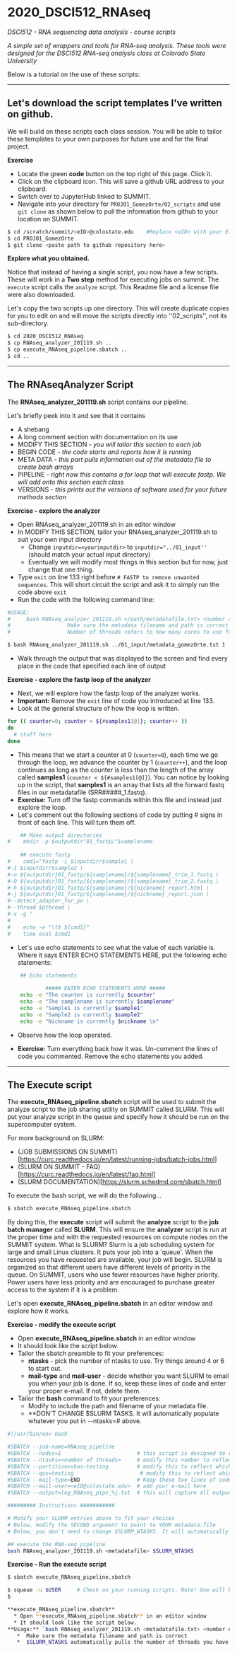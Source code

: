 # 2020_DSCI512_RNAseq

*DSCI512 - RNA sequencing data analysis - course scripts*

*A simple set of wrappers and tools for RNA-seq analysis. These tools were designed for the DSCI512 RNA-seq analysis class at Colorado State University*

Below is a tutorial on the use of these scripts:

----


## Let's download the script templates I've written on github.

We will build on these scripts each class session.
You will be able to tailor these templates to your own purposes for future use and for the final project.


**Exercise**

  * Locate the green **code** button on the top right of this page. Click it.
  * Click on the clipboard icon. This will save a github URL address to your clipboard.
  * Switch over to JupyterHub linked to SUMMIT.
  * Navigate into your directory for `PROJ01_GomezOrte/02_scripts` and use `git clone` as shown below to pull the information from github to your location on SUMMIT.
  
```bash
$ cd /scratch/summit/<eID>@colostate.edu    #Replace <eID> with your EID
$ cd PROJ01_GomezOrte
$ git clone <paste path to github repository here>
```

**Explore what you obtained.**

Notice that instead of having a single script, you now have a few scripts. These will work in a **Two step** method for executing jobs on summit. The `execute` script calls the `analyze` script. This Readme file and a license file were also downloaded.

Let's copy the two scripts up one directory. This will create duplicate copies for you to edit on and will move the scripts directly into ''02_scripts'', not its sub-directory.

```bash
$ cd 2020_DSCI512_RNAseq
$ cp RNAseq_analyzer_201119.sh ..
$ cp execute_RNAseq_pipeline.sbatch ..
$ cd ..
```

----
## The RNAseqAnalyzer Script 


The **RNAseq_analyzer_201119.sh** script contains our pipeline. 

Let's briefly peek into it and see that it contains

  * A shebang
  * A long comment section with documentation on its use
  * MODIFY THIS SECTION - *you will tailor this section to each job*
  * BEGIN CODE - *the code starts and reports how it is running*
  * META DATA - *this part pulls information out of the metadata file to create bash arrays*
  * PIPELINE - *right now this contains a for loop that will execute fastp. We will add onto this section each class*
  * VERSIONS - *this prints out the versions of software used for your future methods section*

**Exercise - explore the analyzer**
  * Open RNAseq_analyzer_201119.sh in an editor window
  * In MODIFY THIS SECTION, tailor your RNAseq_analyzer_201119.sh to suit your own input directory
    * Change `inputdir=<yourinputdir>` to `inputdir="../01_input''` (should match your actual input directory)
    * Eventually we will modify most things in this section but for now, just change that one thing.
  * Type `exit` on line 133 right before `# FASTP to remove unwanted sequences`. This will short circuit the script and ask it to simply run the code above `exit`
  * Run the code with the following command line:
 
 ```bash
#USAGE:
#     bash RNAseq_analyzer_201119.sh </path/metadatafile.txt> <number of threads>
#                  Make sure the metadata filename and path is correct
#                  Number of threads refers to how many cores to use for parallel processing

$ bash RNAseq_analyzer_201119.sh ../01_input/metadata_gomezOrte.txt 1
```

  * Walk through the output that was displayed to the screen and find every place in the code that specified each line of output
  
**Exercise - explore the fastp loop of the analyzer**
  * Next, we will explore how the fastp loop of the analyzer works.
  * **Important:** Remove the `exit` line of code you introduced at line 133.
  * Look at the general structure of how the loop is written.

```bash
for (( counter=0; counter < ${#samples1[@]}; counter++ ))
do
  # stuff here
done
```
  * This means that we start a counter at 0 (`counter=0`), each time we go through the loop, we advance the counter by 1 (`counter++`), and the loop continues as long as the counter is less than the length of the array called **samples1** (`counter < ${#samples1[@]}`). You can notice by looking up in the script, that **samples1** is an array that lists all the forward fastq files in our metadatafile (SRR#####\_1.fastq). 
  * **Exercise:** Turn off the fastp commands within this file and instead just explore the loop. 
  * Let's comment out the following sections of code by putting # signs in front of each line. This will turn them off.
  
```bash
    ## Make output directories
#    mkdir -p $outputdir"01_fastp/"$samplename
    
    ## execute fastp
#    cmd1="fastp -i $inputdir/$sample1 \
#-I $inputdir/$sample2 \
#-o ${outputdir}01_fastp/${samplename}/${samplename}_trim_1.fastq \
#-O ${outputdir}01_fastp/${samplename}/${samplename}_trim_2.fastq \
#-h ${outputdir}01_fastp/${samplename}/${nickname}_report.html \
#-j ${outputdir}01_fastp/${samplename}/${nickname}_report.json \
#--detect_adapter_for_pe \
#--thread $pthread \
#-x -g "
#    
#    echo -e "\t$ ${cmd1}"
#    time eval $cmd1
```
  * Let's use echo statements to see what the value of each variable is. Where it says ENTER ECHO STATEMENTS HERE, put the following echo statements:
  
```bash
    ## Echo statements
    
            ##### ENTER ECHO STATEMENTS HERE #####
    echo -e "The counter is currently $counter"
    echo -e "The samplename is currently $samplename"
    echo -e "Sample1 is currently $sample1"
    echo -e "Sample2 is currently $sample2"
    echo -e "Nickname is currently $nickname \n"
```  
  * Observe how the loop operated. 
  
  * **Exercise**: Turn everything back how it was. Un-comment the lines of code you commented. Remove the echo statements you added. 
  
----
## The Execute script 

The **execute_RNAseq_pipeline.sbatch** script will be used to submit the analyze script to the job sharing utility on SUMMIT called SLURM. This will put your analyze script in the queue and specify how it should be run on the supercomputer system.

For more background on SLURM:
  * (JOB SUBMISSIONS ON SUMMIT)[https://curc.readthedocs.io/en/latest/running-jobs/batch-jobs.html]
  * (SLURM ON SUMMIT - FAQ)[https://curc.readthedocs.io/en/latest/faq.html]
  * (SLURM DOCUMENTATION)[https://slurm.schedmd.com/sbatch.html]

To execute the bash script, we will do the following...

```bash
$ sbatch execute_RNAseq_pipeline.sbatch
```

By doing this, the **execute** script will submit the **analyze** script to the **job batch manager** called **SLURM**. This will ensure the **analyzer** script is run at the proper time and with the requested resources on compute nodes on the SUMMIT system. What is SLURM? Slurm is a job scheduling system for large and small Linux clusters. It puts your job into a 'queue'. When the resources you have requested are available, your job will begin. SLURM is organized so that different users have different levels of priority in the queue. On SUMMIT, users who use fewer resources have higher priority. Power users have less priority and are encouraged to purchase greater access to the system if it is a problem.

Let's open **execute_RNAseq_pipeline.sbatch** in an editor window and explore how it works. 

**Exercise - modify the execute script**
  * Open **execute_RNAseq_pipeline.sbatch** in an editor window
  * It should look like the script below.
  * Tailor the sbatch preamble to fit your preferences:
      * **ntasks** - pick the number of ntasks to use. Try things around 4 or 6 to start out.
      * **mail-type** and **mail-user** - decide whether you want SLURM to email you when your job is done. If so, keep these lines of code and enter your proper e-mail. If not, delete them.
  * Tailor the **bash** command to fit your preferences:
     * Modify <metadatafile> to include the path and filename of your metadata file.
     * **DON'T CHANGE $SLURM TASKS. It will automatically populate whatever you put in --ntasks=# above.
  
```bash
#!/usr/bin/env bash

#SBATCH --job-name=RNAseq_pipeline 
#SBATCH --nodes=1                        # this script is designed to run on one node
#SBATCH --ntasks=<number of threads>     # modify this number to reflect how many cores you want to use (up to 24)
#SBATCH --partition=shas-testing         # modify this to reflect which queue you want to use. Either 'shas' or 'shas-testing'
#SBATCH --qos=testing                     # modify this to reflect which queue you want to use. Options are 'normal' and 'testing'
#SBATCH --mail-type=END                  # Keep these two lines of code if you want an e-mail sent to you when it is complete.
#SBATCH --mail-user=<eID@colostate.edu>  # add your e-mail here
#SBATCH --output=log_RNAseq_pipe_%j.txt  # this will capture all output in a logfile with %j as the job #

######### Instructions ###########

# Modify your SLURM entries above to fit your choices
# Below, modify the SECOND argument to point to YOUR metadata.file
# Below, you don't need to change $SLURM_NTASKS. It will automatically populate whatever you put in --ntasks=# above.

## execute the RNA-seq_pipeline
bash RNAseq_analyzer_201119.sh <metadatafile> $SLURM_NTASKS
```

**Exercise - Run the execute script**

```bash
$ sbatch execute_RNAseq_pipeline.sbatch

$ squeue -u $USER     # Check on your running scripts. Note! One will be JupyterHub and the other will be your job submission
$ 

**execute_RNAseq_pipeline.sbatch**
  * Open **execute_RNAseq_pipeline.sbatch** in an editor window
  * It should look like the script below.
**Usage:** `bash RNAseq_analyzer_201119.sh <metadatafile.txt> <number of threads>`
   *  Make sure the metadata filename and path is correct
   *  $SLURM_NTASKS automatically pulls the number of threads you have requested in the #SBATCH header.


